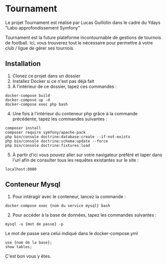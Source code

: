 # Tournament

Le projet Tournament est réalisé par Lucas Guillotin dans le cadre du Ydays "Labo approfondissement Symfony"

Tournament est la future plateforme incontournable de gestions de tournois de football.
Ici, vous trouverez tout le nécessaire pour permettre à votre club / ligue de gérer ses tournois.

## Installation

1. Clonez ce projet dans un dossier
2. Installez Docker si ce n'est pas déjà fait
3. À l'intérieur de ce dossier, tapez ces commandes :

```shell
docker-compose build
docker-compose up -d
docker-compose exec php bash
```

4. Une fois à l'intérieur du conteneur php grâce à la commande précédente, tapez les commandes suivantes :
```shell
composer install
composer require symfony/apache-pack
php bin/console doctrine:database:create --if-not-exists
php bin/console doctrine:schema:update --force
php bin/console doctrine:fixtures:load       
```

5. À partir d'ici vous pouvez aller sur votre navigateur préféré et taper dans l'url afin de consulter tous les requêtes existantes sur le site :
```
localhost:8080
```

## Conteneur Mysql

1. Pour intéragir avec le conteneur, lancez la commande : 
```shell
docker-compose exec {nom du service mysql} bash
```
2. Pour accéder à la base de données, tapez les commandes suivantes :
```shell
mysql -u {mot de passe} -p
```
Le mot de passe sera celui indiqué dans le docker-compose.yml
```shell
use {nom de la base};
show tables;
```

C'est bon vous y êtes.
